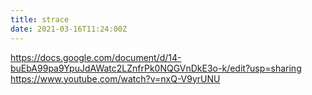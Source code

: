 ```yaml
---
title: strace
date: 2021-03-16T11:24:00Z
---
```


https://docs.google.com/document/d/14-buEbA99pa9YpuJdAWatc2LZnfrPk0NQGVnDkE3o-k/edit?usp=sharing
https://www.youtube.com/watch?v=nxQ-V9yrUNU
